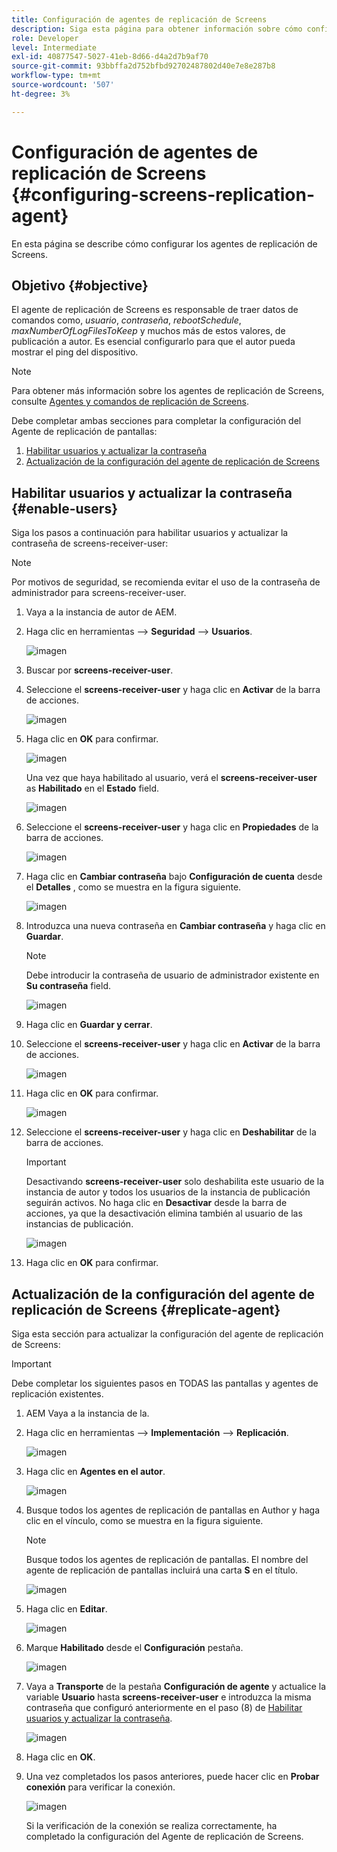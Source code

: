 ```yaml
---
title: Configuración de agentes de replicación de Screens
description: Siga esta página para obtener información sobre cómo configurar agentes de replicación de Screens.
role: Developer
level: Intermediate
exl-id: 40877547-5027-41eb-8d66-d4a2d7b9af70
source-git-commit: 93bbffa2d752bfbd92702487802d40e7e8e287b8
workflow-type: tm+mt
source-wordcount: '507'
ht-degree: 3%

---
```


# Configuración de agentes de replicación de Screens {#configuring-screens-replication-agent}

En esta página se describe cómo configurar los agentes de replicación de Screens.

## Objetivo {#objective}

El agente de replicación de Screens es responsable de traer datos de comandos como, *usuario*, *contraseña*, *rebootSchedule*, *maxNumberOfLogFilesToKeep* y muchos más de estos valores, de publicación a autor. Es esencial configurarlo para que el autor pueda mostrar el ping del dispositivo.

>[!NOTE]
>Para obtener más información sobre los agentes de replicación de Screens, consulte [Agentes y comandos de replicación de Screens](https://experienceleague.adobe.com/docs/experience-manager-screens/user-guide/administering/author-publish/author-publish-architecture-overview.html?lang=en#screens-replication-agents-and-commands).

Debe completar ambas secciones para completar la configuración del Agente de replicación de pantallas:

1. [Habilitar usuarios y actualizar la contraseña](#enable-users)
1. [Actualización de la configuración del agente de replicación de Screens](#replicate-agent)

## Habilitar usuarios y actualizar la contraseña {#enable-users}

Siga los pasos a continuación para habilitar usuarios y actualizar la contraseña de screens-receiver-user:

>[!NOTE]
>Por motivos de seguridad, se recomienda evitar el uso de la contraseña de administrador para screens-receiver-user.

1. Vaya a la instancia de autor de AEM.

1. Haga clic en herramientas —> **Seguridad** —> **Usuarios**.

   ![imagen](/help/user-guide/assets/screens-replication/screens-replication1.png)

1. Buscar por **screens-receiver-user**.

1. Seleccione el **screens-receiver-user** y haga clic en **Activar** de la barra de acciones.

   ![imagen](/help/user-guide/assets/screens-replication/screens-replication2.png)

1. Haga clic en **OK** para confirmar.

   ![imagen](/help/user-guide/assets/screens-replication/screens-replication3.png)

   Una vez que haya habilitado al usuario, verá el **screens-receiver-user** as **Habilitado** en el **Estado** field.

   ![imagen](/help/user-guide/assets/screens-replication/screens-replication4.png)

1. Seleccione el **screens-receiver-user** y haga clic en **Propiedades** de la barra de acciones.

   ![imagen](/help/user-guide/assets/screens-replication/screens-replication5.png)

1. Haga clic en **Cambiar contraseña** bajo **Configuración de cuenta** desde el **Detalles** , como se muestra en la figura siguiente.

   ![imagen](/help/user-guide/assets/screens-replication/screens-replication6.png)

1. Introduzca una nueva contraseña en **Cambiar contraseña** y haga clic en **Guardar**.

   >[!NOTE]
   >Debe introducir la contraseña de usuario de administrador existente en **Su contraseña** field.

   ![imagen](/help/user-guide/assets/screens-replication/screens-replication7.png)

1. Haga clic en **Guardar y cerrar**.

1. Seleccione el **screens-receiver-user** y haga clic en **Activar** de la barra de acciones.

   ![imagen](/help/user-guide/assets/screens-replication/screens-replication8.png)

1. Haga clic en **OK** para confirmar.

   ![imagen](/help/user-guide/assets/screens-replication/screens-replication9.png)

1. Seleccione el **screens-receiver-user** y haga clic en **Deshabilitar** de la barra de acciones.

   >[!IMPORTANT]
   > Desactivando **screens-receiver-user** solo deshabilita este usuario de la instancia de autor y todos los usuarios de la instancia de publicación seguirán activos. No haga clic en **Desactivar** desde la barra de acciones, ya que la desactivación elimina también al usuario de las instancias de publicación.

   ![imagen](/help/user-guide/assets/screens-replication/screens-replication10.png)

1. Haga clic en **OK** para confirmar.

## Actualización de la configuración del agente de replicación de Screens {#replicate-agent}

Siga esta sección para actualizar la configuración del agente de replicación de Screens:

>[!IMPORTANT]
>Debe completar los siguientes pasos en TODAS las pantallas y agentes de replicación existentes.

1. AEM Vaya a la instancia de la.

1. Haga clic en herramientas —> **Implementación** —> **Replicación**.

   ![imagen](/help/user-guide/assets/screens-replication/screens-replication1a.png)

1. Haga clic en **Agentes en el autor**.

   ![imagen](/help/user-guide/assets/screens-replication/screens-replication1b.png)

1. Busque todos los agentes de replicación de pantallas en Author y haga clic en el vínculo, como se muestra en la figura siguiente.

   >[!NOTE]
   >Busque todos los agentes de replicación de pantallas. El nombre del agente de replicación de pantallas incluirá una carta **S** en el título.

   ![imagen](/help/user-guide/assets/screens-replication/screens-replication1c.png)

1. Haga clic en **Editar**.

   ![imagen](/help/user-guide/assets/screens-replication/screens-replication1d.png)

1. Marque **Habilitado** desde el **Configuración** pestaña.

   ![imagen](/help/user-guide/assets/screens-replication/screens-replication1e.png)

1. Vaya a **Transporte** de la pestaña **Configuración de agente** y actualice la variable **Usuario** hasta **screens-receiver-user** e introduzca la misma contraseña que configuró anteriormente en el paso (8) de [Habilitar usuarios y actualizar la contraseña](#enable-users).

   ![imagen](/help/user-guide/assets/screens-replication/screens-replication1-f.png)

1. Haga clic en **OK**.

1. Una vez completados los pasos anteriores, puede hacer clic en **Probar conexión** para verificar la conexión.

   ![imagen](/help/user-guide/assets/screens-replication/screens-replication1g.png)

   Si la verificación de la conexión se realiza correctamente, ha completado la configuración del Agente de replicación de Screens.
